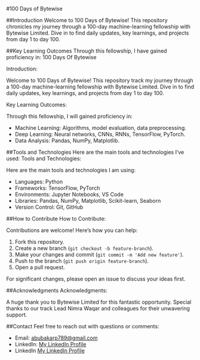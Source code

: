 #100 Days of Bytewise

##Introduction
Welcome to 100 Days of Bytewise! This repository chronicles my journey through a 100-day machine-learning fellowship with Bytewise Limited. Dive in to find daily updates, key learnings, and projects from day 1 to day 100.

##Key Learning Outcomes
Through this fellowship, I have gained proficiency in:
100 Days Of Bytewise

Introduction:

Welcome to 100 Days of Bytewise! This repository track my journey through a 100-day machine-learning fellowship with Bytewise Limited. Dive in to find daily updates, key learnings, and projects from day 1 to day 100.

Key Learning Outcomes:

Through this fellowship, I will  gained proficiency in:

- Machine Learning: Algorithms, model evaluation, data preprocessing.
- Deep Learning: Neural networks, CNNs, RNNs, TensorFlow, PyTorch.
- Data Analysis: Pandas, NumPy, Matplotlib.


##Tools and Technologies
Here are the main tools and technologies I’ve used:
Tools and Technologies:

Here are the main tools and technologies I am using:

- Languages: Python
- Frameworks: TensorFlow, PyTorch
- Environments: Jupyter Notebooks, VS Code
- Libraries: Pandas, NumPy, Matplotlib, Scikit-learn, Seaborn
- Version Control: Git, GitHub

##How to Contribute
How to Contribute:

Contributions are welcome! Here’s how you can help:

1. Fork this repository.
2. Create a new branch (`git checkout -b feature-branch`).
3. Make your changes and commit (`git commit -m 'Add new feature'`).
4. Push to the branch (`git push origin feature-branch`).
5. Open a pull request.

For significant changes, please open an issue to discuss your ideas first.

##Acknowledgments
Acknowledgments:

A huge thank you to Bytewise Limited for this fantastic opportunity. Special thanks to our track Lead Nimra Waqar and colleagues for their unwavering support.

##Contact
Feel free to reach out with questions or comments:

- Email: abubakarp789@gmail.com
- LinkedIn: [My LinkedIn Profile](https://www.linkedin.com/in/abubakar56/)
- LinkedIn [My LinkedIn Profile](https://www.linkedin.com/in/abubakar56/)

